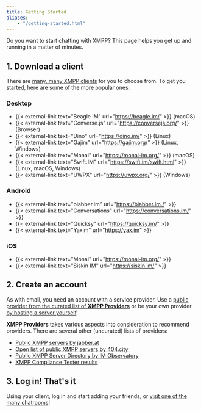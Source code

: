 ```yaml
---
title: Getting Started
aliases:
    - "/getting-started.html"
---
```


Do you want to start chatting with XMPP? This page helps you get up and running in a matter of minutes.

## 1. Download a client

There are [many, many XMPP clients](/software/clients) for you to choose from. To get you started, here are some of the more popular ones:

### Desktop

* {{< external-link text="Beagle IM" url="https://beagle.im/" >}} (macOS)
* {{< external-link text="Converse.js" url="https://conversejs.org/" >}} (Browser)
* {{< external-link text="Dino" url="https://dino.im/" >}} (Linux)
* {{< external-link text="Gajim" url="https://gajim.org/" >}} (Linux, Windows)
* {{< external-link text="Monal" url="https://monal-im.org/" >}} (macOS)
* {{< external-link text="Swift.IM" url="https://swift.im/swift.html" >}} (Linux, macOS, Windows)
* {{< external-link text="UWPX" url="https://uwpx.org/" >}} (Windows)
  
### Android

* {{< external-link text="blabber.im" url="https://blabber.im./" >}}
* {{< external-link text="Conversations" url="https://conversations.im/" >}}
* {{< external-link text="Quicksy" url="https://quicksy.im/" >}}
* {{< external-link text="Yaxim" url="https://yax.im" >}}
  
### iOS

* {{< external-link text="Monal" url="https://monal-im.org/" >}}
* {{< external-link text="Siskin IM" url="https://siskin.im/" >}}

## 2. Create an account

As with email, you need an account with a service provider.
Use a [public provider from the curated list of **XMPP Providers**](https://providers.xmpp.net) or be your own provider [by hosting a server yourself](https://xmpp.org/software/servers/).

**XMPP Providers** takes various aspects into consideration to recommend providers.
There are several other (uncurated) lists of providers:

* [Public XMPP servers by jabber.at](https://list.jabber.at)
* [Open list of public XMPP servers by 404.city](https://xmpp-servers.404.city)
* [Public XMPP Server Directory by IM Observatory](https://xmpp.net/directory.php)
* [XMPP Compliance Tester results](https://compliance.conversations.im/old/)

## 3. Log in! That's it

Using your client, log in and start adding your friends, or [visit one of the many chatrooms](https://search.jabber.network/)!
